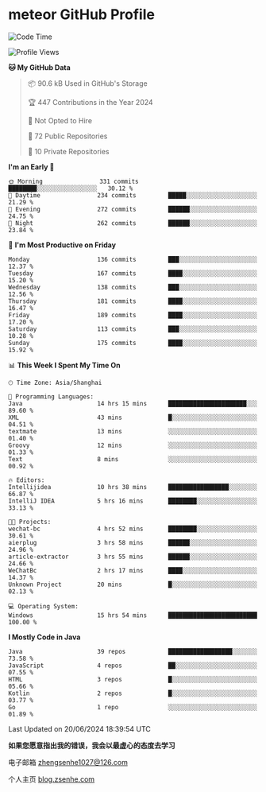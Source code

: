 
# meteor  GitHub Profile 

<!--START_SECTION:waka-->
![Code Time](http://img.shields.io/badge/Code%20Time-76%20hrs%2056%20mins-blue)

![Profile Views](http://img.shields.io/badge/Profile%20Views-0-blue)

**🐱 My GitHub Data** 

> 📦 90.6 kB Used in GitHub's Storage 
 > 
> 🏆 447 Contributions in the Year 2024
 > 
> 🚫 Not Opted to Hire
 > 
> 📜 72 Public Repositories 
 > 
> 🔑 10 Private Repositories 
 > 
**I'm an Early 🐤** 

```text
🌞 Morning                331 commits         ████████░░░░░░░░░░░░░░░░░   30.12 % 
🌆 Daytime                234 commits         █████░░░░░░░░░░░░░░░░░░░░   21.29 % 
🌃 Evening                272 commits         ██████░░░░░░░░░░░░░░░░░░░   24.75 % 
🌙 Night                  262 commits         ██████░░░░░░░░░░░░░░░░░░░   23.84 % 
```
📅 **I'm Most Productive on Friday** 

```text
Monday                   136 commits         ███░░░░░░░░░░░░░░░░░░░░░░   12.37 % 
Tuesday                  167 commits         ████░░░░░░░░░░░░░░░░░░░░░   15.20 % 
Wednesday                138 commits         ███░░░░░░░░░░░░░░░░░░░░░░   12.56 % 
Thursday                 181 commits         ████░░░░░░░░░░░░░░░░░░░░░   16.47 % 
Friday                   189 commits         ████░░░░░░░░░░░░░░░░░░░░░   17.20 % 
Saturday                 113 commits         ███░░░░░░░░░░░░░░░░░░░░░░   10.28 % 
Sunday                   175 commits         ████░░░░░░░░░░░░░░░░░░░░░   15.92 % 
```


📊 **This Week I Spent My Time On** 

```text
🕑︎ Time Zone: Asia/Shanghai

💬 Programming Languages: 
Java                     14 hrs 15 mins      ██████████████████████░░░   89.60 % 
XML                      43 mins             █░░░░░░░░░░░░░░░░░░░░░░░░   04.51 % 
textmate                 13 mins             ░░░░░░░░░░░░░░░░░░░░░░░░░   01.40 % 
Groovy                   12 mins             ░░░░░░░░░░░░░░░░░░░░░░░░░   01.33 % 
Text                     8 mins              ░░░░░░░░░░░░░░░░░░░░░░░░░   00.92 % 

🔥 Editors: 
Intellijidea             10 hrs 38 mins      █████████████████░░░░░░░░   66.87 % 
IntelliJ IDEA            5 hrs 16 mins       ████████░░░░░░░░░░░░░░░░░   33.13 % 

🐱‍💻 Projects: 
wechat-bc                4 hrs 52 mins       ████████░░░░░░░░░░░░░░░░░   30.61 % 
aierplug                 3 hrs 58 mins       ██████░░░░░░░░░░░░░░░░░░░   24.96 % 
article-extractor        3 hrs 55 mins       ██████░░░░░░░░░░░░░░░░░░░   24.66 % 
WeChatBc                 2 hrs 17 mins       ████░░░░░░░░░░░░░░░░░░░░░   14.37 % 
Unknown Project          20 mins             █░░░░░░░░░░░░░░░░░░░░░░░░   02.13 % 

💻 Operating System: 
Windows                  15 hrs 54 mins      █████████████████████████   100.00 % 
```

**I Mostly Code in Java** 

```text
Java                     39 repos            ██████████████████░░░░░░░   73.58 % 
JavaScript               4 repos             ██░░░░░░░░░░░░░░░░░░░░░░░   07.55 % 
HTML                     3 repos             █░░░░░░░░░░░░░░░░░░░░░░░░   05.66 % 
Kotlin                   2 repos             █░░░░░░░░░░░░░░░░░░░░░░░░   03.77 % 
Go                       1 repo              ░░░░░░░░░░░░░░░░░░░░░░░░░   01.89 % 
```




 Last Updated on 20/06/2024 18:39:54 UTC
<!--END_SECTION:waka-->


**如果您愿意指出我的错误，我会以最虚心的态度去学习**

电子邮箱 zhengsenhe1027@126.com

个人主页 [blog.zsenhe.com](http://blog.zsenhe.com/)


